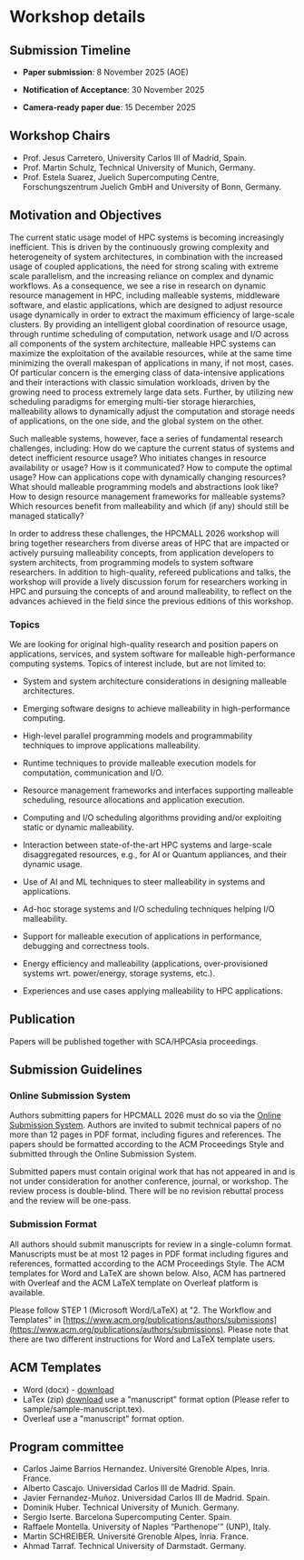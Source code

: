 # Workshop details

## Submission Timeline

- **Paper submission**: 8 November 2025 (AOE)

- **Notification of Acceptance**: 30 November 2025

- **Camera-ready paper due**: 15 December 2025

## Workshop Chairs

- Prof. Jesus Carretero, University Carlos III of Madrid, Spain.
- Prof. Martin Schulz, Technical University of Munich, Germany.
- Prof. Estela Suarez, Juelich Supercomputing Centre, Forschungszentrum Juelich GmbH and University of Bonn, Germany.

## Motivation and Objectives

The current static usage model of HPC systems is becoming increasingly inefficient. This is driven by the continuously growing complexity and heterogeneity of system architectures, in combination with the increased usage of coupled applications, the need for strong scaling with extreme scale parallelism, and the increasing reliance on complex and dynamic workflows. As a consequence, we see a rise in research on dynamic resource management in HPC, including malleable systems, middleware software, and elastic applications, which are designed to adjust resource usage dynamically in order to extract the maximum efficiency of large-scale clusters. By providing an intelligent global coordination of resource usage, through runtime scheduling of computation, network usage and I/O across all components of the system architecture, malleable HPC systems can maximize the exploitation of the available resources, while at the same time minimizing the overall makespan of applications in many, if not most, cases. Of particular concern is the emerging class of data-intensive applications and their interactions with classic simulation workloads, driven by the growing need to process extremely large data sets. Further, by utilizing new scheduling paradigms for emerging multi-tier storage hierarchies, malleability allows to dynamically adjust the computation and storage needs of applications, on the one side, and the global system on the other.

Such malleable systems, however, face a series of fundamental research challenges, including: How do we capture the current status of systems and detect inefficient resource usage? Who initiates changes in resource availability or usage? How is it communicated? How to compute the optimal usage? How can applications cope with dynamically changing resources? What should malleable programming models and abstractions look like? How to design resource management frameworks for malleable systems? Which resources benefit from malleability and which (if any) should still be managed statically?

In order to address these challenges, the HPCMALL 2026 workshop will bring together researchers from diverse areas of HPC that are impacted or actively pursuing malleability concepts, from application developers to system architects, from programming models to system software researchers. In addition to high-quality, refereed publications and talks, the workshop will provide a lively discussion forum for researchers working in HPC and pursuing the concepts of and around malleability, to reflect on the advances achieved in the field since the previous editions of this workshop.

### Topics

We are looking for original high-quality research and position papers on applications, services, and system software for malleable high-performance computing systems. Topics of interest include, but are not limited to:

- System and system architecture considerations in designing malleable architectures.

- Emerging software designs to achieve malleability in high-performance computing.

- High-level parallel programming models and programmability techniques to improve applications malleability.

- Runtime techniques to provide malleable execution models for computation, communication and I/O.

- Resource management frameworks and interfaces supporting malleable scheduling, resource allocations and application execution.

- Computing and I/O scheduling algorithms providing and/or exploiting static or dynamic malleability.

- Interaction between state-of-the-art HPC systems and large-scale disaggregated resources, e.g., for AI or Quantum appliances, and their dynamic usage.

- Use of AI and ML techniques to steer malleability in systems and applications.

- Ad-hoc storage systems and I/O scheduling techniques helping I/O malleability.

- Support for malleable execution of applications in performance, debugging and correctness tools.

- Energy efficiency and malleability (applications, over-provisioned systems wrt. power/energy, storage systems, etc.).

- Experiences and use cases applying malleability to HPC applications.



## Publication

Papers will be published together with SCA/HPCAsia proceedings.

## Submission Guidelines

### Online Submission System

Authors submitting papers for HPCMALL 2026 must do so via the [Online Submission System](https://ssl.linklings.net/conferences/HPCAsia/). Authors are invited to submit technical papers of no more than 12 pages in PDF format, including figures and references. The papers should be formatted according to the ACM Proceedings Style and submitted through the Online Submission System.

Submitted papers must contain original work that has not appeared in and is not under consideration for another conference, journal, or workshop. The review process is double-blind. There will be no revision rebuttal process and the review will be one-pass.

### Submission Format

All authors should submit manuscripts for review in a single-column format. Manuscripts must be at most 12 pages in PDF format including figures and references, formatted according to the ACM Proceedings Style. The ACM templates for Word and LaTeX are shown below. Also, ACM has partnered with Overleaf and the ACM LaTeX template on Overleaf platform is available. 

Please follow STEP 1 (Microsoft Word/LaTeX) at "2. The Workflow and Templates" in [https://www.acm.org/publications/authors/submissions](https://www.acm.org/publications/authors/submissions). Please note that there are two different instructions for Word and LaTeX template users.

## ACM Templates
* Word (docx) - [download](https://www.acm.org/binaries/content/assets/publications/taps/acm_submission_template.docx)
* LaTex (zip) [download](https://portalparts.acm.org/hippo/latex_templates/acmart-primary.zip)
  use a "manuscript" format option (Please refer to sample/sample-manuscript.tex).
* Overleaf use a "manuscript" format option.


## Program committee

* Carlos Jaime Barrios Hernandez. Université Grenoble Alpes, Inria. France.
* Alberto Cascajo. Universidad Carlos III de Madrid. Spain.
* Javier Fernandez-Muñoz. Universidad Carlos III de Madrid. Spain.
* Dominik Huber. Technical University of Munich. Germany.  
* Sergio Iserte. Barcelona Supercomputing Center. Spain.
* Raffaele Montella. University of Naples “Parthenope'” (UNP), Italy.
* Martin SCHREIBER. Université Grenoble Alpes, Inria. France.
* Ahmad Tarraf.  Technical University of Darmstadt. Germany.

